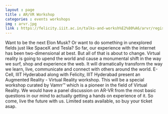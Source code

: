 ```yaml
---
layout : page
title : AR/VR Workshop
categories : events workshops 
img : arvr.jpg
link : https://felicity.iiit.ac.in/talks-and-worksh%E2%80%A6/arvr/register/
---
```


  Want to be the next Elon Musk? Or want to do something in unexplored fields just like SpaceX and Tesla? So far, our experience with the internet has been two-dimensional at best. But all of that is about to change. Virtual reality is going to upend the world and cause a monumental shift in the way we surf, shop and experience the web. It will dramatically transform the way we learn, live, communicate and connect with others around the world. E-Cell, IIIT Hyderabad along with Felicity, IIIT Hyderabad present an Augmented Reality - Virtual Reality workshop. This will be a special workshop curated by Vamrr™ which is a pioneer in the field of Virtual Reality. We would have a panel discussion on AR-VR from the most basic questions in our mind to actually getting a hands on experience of it. So come, live the future with us. Limited seats available, so buy your ticket asap.
